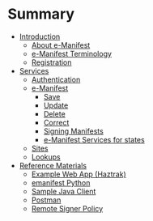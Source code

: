 # Summary

- [Introduction](README.md)
  - [About e-Manifest](Intro/e-Manifest.md)
  - [e-Manifest Terminology](Intro/terminology.md)
  - [Registration](Intro/registration.md)
- [Services](Manifest/index.md)
  - [Authentication](Services/authentication.md)
  - [e-Manifest](Services/Manifest/index.md)
    - [Save](Services/Manifest/e-manifest-save.md)
    - [Update](Services/Manifest/e-manifest-update.md)
    - [Delete](Services/Manifest/e-manifest-delete.md)
    - [Correct](Services/Manifest/e-manifest-correct.md)
    - [Signing Manifests](Services/Manifest/signing.md)
    - [e-Manifest Services for states](Services/Manifest/e-manifest-states.md)
  - [Sites]()
  - [Lookups]()
- [Reference Materials](References/index.md)
  - [Example Web App (Haztrak)](References/index.md)
  - [emanifest Python](References/index.md)
  - [Sample Java Client](References/index.md)
  - [Postman]()
  - [Remote Signer Policy](References/index.md)
